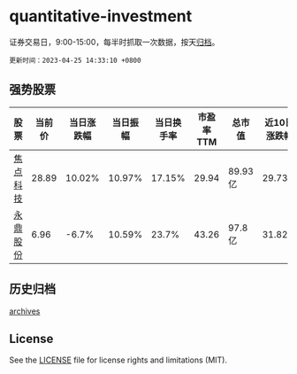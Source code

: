 # quantitative-investment

证券交易日，9:00-15:00，每半时抓取一次数据，按天[归档](archives)。

`更新时间：2023-04-25 14:33:10 +0800`

## 强势股票

|股票|当前价|当日涨跌幅|当日振幅|当日换手率|市盈率TTM|总市值|近10日涨跌幅|
|----|----|----|----|----|----|----|----|
|[焦点科技](https://xueqiu.com/S/SZ002315)|28.89|10.02%|10.97%|17.15%|29.94|89.93亿|29.73%|
|[永鼎股份](https://xueqiu.com/S/SH600105)|6.96|-6.7%|10.59%|23.7%|43.26|97.8亿|31.82%|

## 历史归档

[archives](archives)

## License

See the [LICENSE](LICENSE) file for license rights and limitations (MIT).